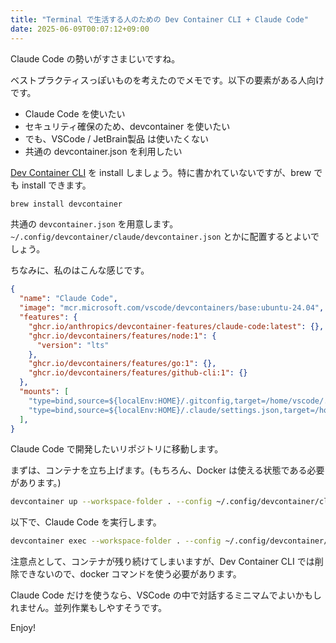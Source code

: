 ```yaml
---
title: "Terminal で生活する人のための Dev Container CLI + Claude Code"
date: 2025-06-09T00:07:12+09:00
---
```


Claude Code の勢いがすさまじいですね。

ベストプラクティスっぽいものを考えたのでメモです。以下の要素がある人向けです。

- Claude Code を使いたい
- セキュリティ確保のため、devcontainer を使いたい
- でも、VSCode / JetBrain製品 は使いたくない
- 共通の devcontainer.json を利用したい

[Dev Container CLI](https://github.com/devcontainers/cli) を install しましょう。特に書かれていないですが、brew でも install できます。

```bash
brew install devcontainer
```

共通の `devcontainer.json` を用意します。`~/.config/devcontainer/claude/devcontainer.json` とかに配置するとよいでしょう。

ちなみに、私のはこんな感じです。

```json
{
  "name": "Claude Code",
  "image": "mcr.microsoft.com/vscode/devcontainers/base:ubuntu-24.04",
  "features": {
    "ghcr.io/anthropics/devcontainer-features/claude-code:latest": {},
    "ghcr.io/devcontainers/features/node:1": {
      "version": "lts"
    },
    "ghcr.io/devcontainers/features/go:1": {},
    "ghcr.io/devcontainers/features/github-cli:1": {}
  },
  "mounts": [
    "type=bind,source=${localEnv:HOME}/.gitconfig,target=/home/vscode/.gitconfig,readonly",
    "type=bind,source=${localEnv:HOME}/.claude/settings.json,target=/home/vscode/.claude/settings.json,readonly"
  ],
}
```

Claude Code で開発したいリポジトリに移動します。

まずは、コンテナを立ち上げます。(もちろん、Docker は使える状態である必要があります。)

```bash
devcontainer up --workspace-folder . --config ~/.config/devcontainer/claude/devcontainer.json
```

以下で、Claude Code を実行します。

```bash
devcontainer exec --workspace-folder . --config ~/.config/devcontainer/claude/devcontainer.json claude
```

注意点として、コンテナが残り続けてしまいますが、Dev Container CLI では削除できないので、docker コマンドを使う必要があります。

Claude Code だけを使うなら、VSCode の中で対話するミニマムでよいかもしれません。並列作業もしやすそうです。

Enjoy!
